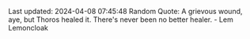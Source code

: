 Last updated: 2024-04-08 07:45:48
Random Quote: A grievous wound, aye, but Thoros healed it.  There's never been no better healer.  -  Lem Lemoncloak